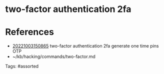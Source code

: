 # two-factor authentication 2fa

# References
- [20221003150865](/zet/20221003150865/) two-factor authentication 2fa generate one time pins OTP
- ~/kb/hacking/commands/two-factor.md

Tags:
    #assorted

